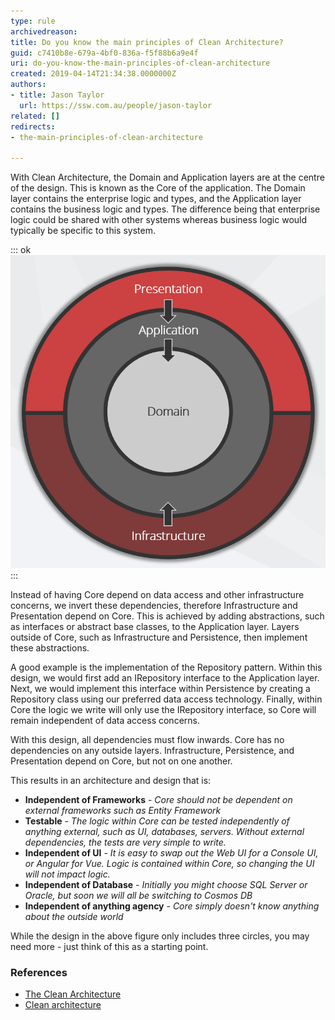 ```yaml
---
type: rule
archivedreason: 
title: Do you know the main principles of Clean Architecture?
guid: c7410b8e-679a-4bf0-836a-f5f88b6a9e4f
uri: do-you-know-the-main-principles-of-clean-architecture
created: 2019-04-14T21:34:38.0000000Z
authors:
- title: Jason Taylor
  url: https://ssw.com.au/people/jason-taylor
related: []
redirects:
- the-main-principles-of-clean-architecture

---
```


With Clean Architecture, the Domain and Application layers are at the centre of the design. This is known as the Core of the application. The Domain layer contains the enterprise logic and types, and the Application layer contains the business logic and types. The difference being that enterprise logic could be shared with other systems whereas business logic would typically be specific to this system.


::: ok  
![Figure: Onion View of Clean Architecture](ca-diagram.png)  
:::

<!--endintro-->

Instead of having Core depend on data access and other infrastructure concerns, we invert these dependencies, therefore Infrastructure and Presentation depend on Core. This is achieved by adding abstractions, such as interfaces or abstract base classes, to the Application layer. Layers outside of Core, such as Infrastructure and Persistence, then implement these abstractions.

A good example is the implementation of the Repository pattern. Within this design, we would first add an IRepository interface to the Application layer. Next, we would implement this interface within Persistence by creating a Repository class using our preferred data access technology. Finally, within Core the logic we write will only use the IRepository interface, so Core will remain independent of data access concerns.

With this design, all dependencies must flow inwards. Core has no dependencies on any outside layers. Infrastructure, Persistence, and Presentation depend on Core, but not on one another.

This results in an architecture and design that is:

* **Independent of Frameworks** - *Core should not be dependent on external frameworks such as Entity Framework*
* **Testable** -  *The logic within Core can be tested independently of anything external, such as UI, databases, servers. Without external dependencies, the tests are very simple to write.*
* **Independent of UI** - *It is easy to swap out the Web UI for a Console UI, or Angular for Vue. Logic is contained within Core, so changing the UI will not impact logic.*
* **Independent of Database** -  *Initially you might choose SQL Server or Oracle, but soon we will all be switching to Cosmos DB*
* **Independent of anything agency** -  *Core simply doesn't know anything about the outside world*




While the design in the above figure only includes three circles, you may need more - just think of this as a starting point.

### References


* [The Clean Architecture](http://blog.cleancoder.com/uncle-bob/2012/08/13/the-clean-architecture.html)
* [Clean architecture](https://docs.microsoft.com/en-us/dotnet/standard/modern-web-apps-azure-architecture/common-web-application-architectures#clean-architecture)
